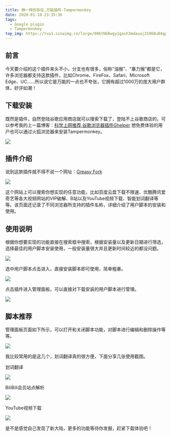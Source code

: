```yaml
---
title: 神一样的存在,万能插件-Tampermonkey
date: 2020-01-10 23:35:36
tags:
  - Google plugin
  - Tampermonkey
top_img: https://tva1.sinaimg.cn/large/006tNbRwgy1gash3mdauaj31960u04qp.jpg
---
```


## 前言

今天要介绍的这个插件来头不小，分支也有很多，俗称“油猴”、“暴力猴”都是它，许多浏览器都支持这款插件，比如Chrome、FireFox、Safari、Microsoft Edge、UC……所以说它是万能的一点也不夸张，它拥有超过1000万的庞大用户群体，好评如潮！

## 下载安装

既然是插件，自然登陆谷歌应用商店就可以搜索下载了，登陆不上谷歌商店的，可以参考我的上一篇博客：[科学上网推荐,谷歌浏览器插件Ghelper](http://www.lishaojie.top/2020/01/09/ghelper)  想免费体验的用户也可以通过火狐浏览器来安装Tampermonkey。

![](https://tva1.sinaimg.cn/large/006tNbRwgy1gaqn3buuvsj31uk0iggoo.jpg)

<!-- more -->

## 插件介绍

说到这款插件就不得不说一个网址：[Greasy Fork](https://greasyfork.org/zh-CN)

![](https://tva1.sinaimg.cn/large/006tNbRwgy1gaqnhrmut5j316m0u0gye.jpg)

这个网站上可以搜索你想实现的任意功能，比如百度云盘下载不限速、优酷腾讯爱奇艺等各大视频网站的VIP破解、B站以及YouTube视频下载、智能划词翻译等等。该页面还记录了不同浏览器所支持的插件名称，详细介绍了用户脚本的安装和使用。

## 使用说明

根据你想要实现的功能直接在搜索框中搜索，根据安装量以及更新日期进行筛选，选择最佳的用户脚本安装使用，一般安装量很大并且更新时间较近的都没问题。

![](https://tva1.sinaimg.cn/large/006tNbRwgy1gaqnt5lrbfj31030u0aji.jpg)

选中用户脚本点击进入，直接安装脚本即可使用，简单粗暴。

![](https://tva1.sinaimg.cn/large/006tNbRwgy1gaqny4zi10j31fo0gu782.jpg)

点击插件进入管理面板，可以直接对下载安装的用户脚本进行管理。

![](https://tva1.sinaimg.cn/large/006tNbRwgy1gaqnzslx0dj30m00fw0uf.jpg)

## 脚本推荐

管理面板页面如下所示，可以打开和关闭脚本功能，对脚本进行编辑和删除操作等等。

![](https://tva1.sinaimg.cn/large/006tNbRwgy1gaqo2lzm5uj32480huwj7.jpg)

我比较常用的是这几个，划词翻译真的很方便，下面分享几张使用截图。

划词翻译

![](https://tva1.sinaimg.cn/large/006tNbRwgy1gaqqbf4eyuj31fq0bogo9.jpg)

BiliBili会员站点解析

![](https://tva1.sinaimg.cn/large/006tNbRwgy1gaqqdpljsxj31yh0u07b0.jpg)

YouTube视频下载

![](https://tva1.sinaimg.cn/large/006tNbRwgy1gaqqgr61xqj31850u04qp.jpg)

是不是感觉自己发现了新大陆，更多的功能等待你发掘，赶紧下载体验吧！